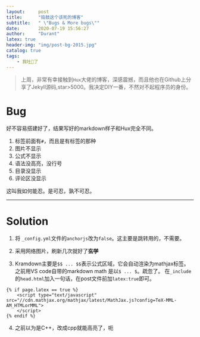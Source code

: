 ```yaml
---
layout:     post
title:      "捣鼓这个该死的博客"
subtitle:   " \"Bugs & More bugs\""
date:       2020-07-19 15:56:27
author:     "Durant"
latex: true
header-img: "img/post-bg-2015.jpg"
catalog: true
tags:
    - 我吐🤮了
---
```


> 上周，非常有幸接触到`Hux`大佬的博客，深感震撼，而且他也在Github上分享了Jekyll源码,star>5000。我决定DIY一番，不然对不起程序员的身份。

# Bug
好不容易搭建好了，结果写好的markdown样子和Hux完全不同。

1. 标签前面有`#`，而且是有标签的那种
2. 图片不显示
3. 公式不显示
4. 语法没高亮，没行号 
5. 目录没显示
6. 评论区没显示

这叫我如何能忍。是可忍，孰不可忍。


---
# Solution

1. 将 `_config.yml`文件的`anchorjs`改为`false`。这主要是跳转用的，不需要。
2.  采用网络图片，刷新几次就好了~~**玄学**~~

3. Kramdown主要是`$$ ... $$`表示公式区域，它会自动渲染为mathjax标签。之前用VS code自带的markdown math 是以`$ ... $`。疏忽了。
在`_include`的`head.html`加入一句话，在post文件前加`latex:true`即可。

``` 
{% if page.latex == true %}
    <script type="text/javascript" src="//cdn.mathjax.org/mathjax/latest/MathJax.js?config=TeX-MML-AM_HTMLorMML">
    </script>
{% endif %}
``` 

4. 之前以为是C++，改成cpp就能高亮了，呃
    
